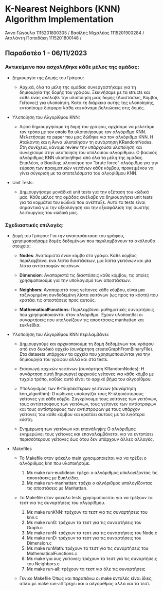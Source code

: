 # K-Nearest Neighbors (KNN) Algorithm Implementation

Άννα Γώγουλα 1115201800305 / 
Βασίλης Μιχαλέας 1115201900284 /
Αταλάντη Παπαδάκη 1115201800148 /

Παραδοτέο 1 - 06/11/2023
------
### Αντικείμενο που ασχολήθηκε κάθε μέλος της ομάδας:

- Δημιουργία της Δομής του Γράφου:

    * Αρχικά, όλα τα μέλη της ομάδας συνεργαστήκαμε για τη δημιουργία της δομής του γράφου. Ξεκινήσαμε με τα structs και κάθε ένας ανέλαβε την υλοποίηση μιας δομής (Διαστάσεις, Κόμβοι, Γείτονες) για υλοποίηση. Κατά τη διάρκεια αυτής της υλοποίησης, εντοπίσαμε διάφορα λάθη και κάναμε βελτιώσεις στις δομές.

- Υλοποίηση του Αλγορίθμου ΚΝΝ:

    * Αφού δημιουργήσαμε τη δομή του γράφου, αρχίσαμε να μελετάμε τον τρόπο με τον οποίο θα υλοποιήσουμε τον αλγόριθμο ΚΝΝ. Μελετήσαμε το paper που μας δώθηκε για τον αλγόριθμο ΚΝΝ. Η Αταλάντη και η Άννα υλοποίησαν τη συνάρτηση KRandomNodes. Στη συνέχεια, κάναμε review την υπάρχουσα υλοποίηση και συνεχίσαμε στην υλοποίηση του υπόλοιπου αλγορίθμου. Ο βασικός αλγόριθμος ΚΝΝ υλοποιήθηκε από όλα τα μέλη της ομάδας. Επιπλέον, ο Βασίλης υλοποίησε τον "brute force" αλγόριθμο για την εύρεση των πραγματικών γειτόνων κάθε κόμβου, προκειμένου να γίνει σύγκριση με τα αποτελέσματα του αλγορίθμου ΚΝΝ.

- Unit Tests:

    * Δημιουργήσαμε μονάδικά unit tests για την εξέταση του κώδικά μας. Κάθε μέλος της ομάδας ανέλαβε να δημιουργήσει unit tests για τα κομμάτια του κώδικά που ανέπτυξε. Αυτά τα tests είναι σημαντικά για την αξιολόγηση και την εξασφάλιση της σωστής λειτουργίας του κώδικά μας.

### Σχεδιαστικές επιλογές:

- Δομή του Γράφου:
    Για την αναπαράσταση του γράφου, χρησιμοποιήσαμε δομές δεδομένων που περιλαμβάνουν τα ακόλουθα στοιχεία:

    * **Nodes**: Αναπαριστά έναν κόμβο στο γράφο. Κάθε κόμβος περιλαμβάνει ένα λίστα διαστάσεων, μια λίστα γειτόνων και μία λίστα αντίστροφών γειτόνων.

    * **Dimension**: Αναπαριστά τις διαστάσεις κάθε κόμβου, τις οποίες χρησιμοποιούμε για την υπολογισμό των αποστάσεων.

    * **Neighbors**: Αναπαριστά τους γείτονες κάθε κόμβου, είναι μια ταξινομημένη συνδεδεμένη λίστα γειτόνων (ως προς τα κόστη) που κρατάει τις αποστάσεις προς αυτούς.

    * **MathematicalFunctions**: Περιλαμβάνει μαθηματικές συναρτήσεις που χρησιμοποιούνται στον αλγόριθμο. Έχουν υλοποιηθεί οι συναρτήσεις που υπολογίζουν τις αποστάσεις manhattan και ευκλείδια.

- Υλοποίηση του Αλγορίθμου KNN περιλαμβάνει:
    * Δημιουργούμε και αρχικοποιούμε τη δομή δεδομένων του γράφου από ένα δυαδικό αρχείο (συνάρτηση createGraphFromBinaryFile). Στα datasets υπάρχουν τα αρχεία που χρησιμοποιούνται για την δημιουργία του γράφου αλλά και στα tests.

    * Εισαγωγή αρχικών γειτόνων (συνάρτηση KRandomNodes): Η συνάρτηση αυτή δημιουργεί αρχικούς γείτονες για κάθε κόμβο με τυχαίο τρόπο, καθώς αυτό είναι το αρχικό βήμα του αλγορίθμου.

    * Υπολογισμός των K-πλησιέστερων γειτόνων (συνάρτηση knn_algorithm): Ο κώδικας υπολογίζει τους K-πλησιέστερους γείτονες για κάθε κόμβο. Συγκρίνουμε τους γείτονες των γειτόνων, τους αντίστροφους των γειτόνων, τους γείτονες των αντίστροφων και τους αντίστροφους των αντίστροφων με τους υπάρχον γείτονες του κάθε κόμβου και κρατάει αυτούς με τα λιγότερα κόστη.

    * Ενημέρωση των γειτόνων και επανάληψη: Ο αλγόριθμος ενημερώνει τους γείτονες και επαναλαμβάνεται για να εντοπίσει περισσότερους γείτονες έως ότου δεν υπάρχουν άλλες αλλαγές.

- Makefiles
    * Το Makefile στον φάκελο main χρησιμοποιείται για να τρέξει ο αλγόριθμος knn που υλοποιήσαμε.
      1. Με make run-euclidean: τρέχει ο αλγόριθμος υπολογίζοντας τις αποστάσεις με Ευκλείδια.
      2. Με make run-manhattan: τρέχει ο αλγόριθμος υπολογίζοντας τις αποστάσεις με Manhattan.

    * Το Makefile στον φάκελο tests χρησιμοποιείται για να τρέξουν τα τεστ για τις συναρτήσεις του αλγορίθμου.
      1. Με make runKNN: τρέχουν τα τεστ για τις συναρτήσεις του knn.c
      2. Με make runG: τρέχουν τα τεστ για τις συναρτήσεις του Graph.c
      3. Με make runN: τρέχουν τα τεστ για τις συναρτήσεις του Node.c
      4. Με make runD: τρέχουν τα τεστ για τις συναρτήσεις του Dimension.c
      5. Με make runMath: τρέχουν τα τεστ για τις συναρτήσεις του MathematicalFunctions.c
      6. Με make για ους γειτονες: τρέχουν τα τεστ για τις συναρτήσεις του Neighbors.c
      7. Με make run-all: τρέχουν τα τεστ για όλε τις συναρτήσεις
    
    * Γενικο Makefile
      Όπως και παραπάνω οι make εντολές είναι ίδιες, απλά με make run-all τρέχει και ο αλγόριθμος αλλά και τα τεστ.

